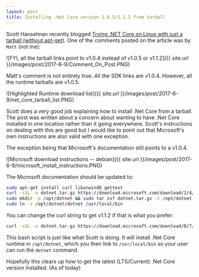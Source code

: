 ```yaml
---
layout: post
title: Installing .Net Core version 1.0.5/1.1.2 from tarball
---
```


Scott Hanselman recently blogged [Trying .NET Core on Linux with just a tarball (without apt-get)](https://www.hanselman.com/blog/TryingNETCoreOnLinuxWithJustATarballWithoutAptget.aspx).
One of the comments posted on the article was by `Matt` (not me):

![FYI, all the tarball links point to v1.0.4 instead of v1.0.5 or v1.1.2]({{ site.url }}/images/post/2017-6-9/Comment_On_Post.PNG)

Matt's comment is not entirely true. All the SDK links are v1.0.4. However, all the runtime tarballs are v1.0.5.

![Highlighted Runtime download list]({{ site.url }}/images/post/2017-6-9/net_core_tarball_list.PNG)

Scott does a very good job explaining how to install .Net Core from a tarball. The post was written about a concern about wanting to have
.Net Core installed in one location rather than it going everywhere. Scott's instructions on dealing with this are good but I would like
to point out that Microsoft's own instructions are also valid with one exception. 

The exception being that Microsoft's documentation still points to a v1.0.4.

![Microsoft download instructions -- debian]({{ site.url }}/images/post/2017-6-9/microsoft_install_instructions.PNG)

The Microsoft documentation should be updated to:

```bash
sudo apt-get install curl libunwind8 gettext
curl -sSL -o dotnet.tar.gz https://download.microsoft.com/download/2/4/A/24A06858-E8AC-469B-8AE6-D0CEC9BA982A/dotnet-debian-x64.1.0.5.tar.gz
sudo mkdir -p /opt/dotnet && sudo tar zxf dotnet.tar.gz -C /opt/dotnet
sudo ln -s /opt/dotnet/dotnet /usr/local/bin
```

You can change the curl string to get v1.1.2 if that is what you prefer:

```bash
curl -sSL -o dotnet.tar.gz https://download.microsoft.com/download/D/7/A/D7A9E4E9-5D25-4F0C-B071-210CB8267943/dotnet-debian-x64.1.1.2.tar.gz
```

This bash script is just like what Scott is doing. It will install .Net Core runtime in `/opt/dotnet`, which you then link to `/usr/local/bin`
so your user can run the `dotnet` command.

Hopefully this clears up how to get the latest (LTS/Current) .Net Core version installed. (As of today)
